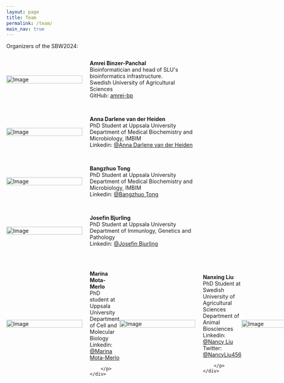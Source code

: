 ```yaml
---
layout: page
title: Team
permalink: /team/
main_nav: true
---
```


<!-- Team photo of SBW2024: will come later

<!-- add team picture here when you have -->

<!--  ![alt text]({{ site.baseurl }}/assets/team/simpsons_team.png "Team photo")  
-->

Organizers of the SBW2024:

<!-- member: -->
<!-- <h1 id="two column layout">Amrei Binzer-Panchal</h1>  this is a big title if you want-->

<div style="display: flex;align-items: center;">
    <div style="flex: 0 0 200px; padding-right: 10px;">
        <img src="{{ site.baseurl }}/assets/team/Amrei_modified.png" alt="Image" style="width: 100%;">
    </div>
    <div style="flex: 1; padding-left: 10px;">
        <!-- Place your text content here -->
        <p><strong>Amrei Binzer-Panchal </strong> <br>
        Bioinformatician and head of SLU's bioinformatics infrastructure. <br>
        Swedish University of Agricultural Sciences <br>
        GitHub: <a href="https://github.com/amrei-bp" target="_blank">
        amrei-bp</a>
        </p>
    </div>
</div>

<br>

<!-- member: -->
<!-- <h1 id="two column layout">Anna Darlene van der Heiden</h1>  this is a big title if you want-->

<div style="display: flex;align-items: center;">
    <div style="flex: 0 0 200px; padding-right: 10px;">
        <img src="{{ site.baseurl }}/assets/team/Anna_Darlene_modified.png" alt="Image" style="width: 100%;">
    </div>
    <div style="flex: 1; padding-left: 10px;">
        <!-- Place your text content here -->
        <p><strong>Anna Darlene van der Heiden </strong> <br>
        PhD Student at Uppsala University <br>
        Department of Medical Biochemistry and Microbiology, IMBIM <br>
        Linkedin: <a href="https://www.linkedin.com/in/advdh/" target="_blank">
        @Anna Darlene van der Heiden</a>
        </p>
    </div>
</div>

<br>

<!-- member: -->

<div style="display: flex;align-items: center;">
    <div style="flex: 0 0 200px; padding-right: 10px;">
        <img src="{{ site.baseurl }}/assets/team/Bangzhuo_tong_modified.png" alt="Image" style="width: 100%;">
    </div>
    <div style="flex: 1; padding-left: 10px;">
        <!-- Place your text content here -->
        <p><strong>Bangzhuo Tong </strong> <br>
        PhD Student at Uppsala University <br>
        Department of Medical Biochemistry and Microbiology, IMBIM <br>
        Linkedin: <a href="https://www.linkedin.com/in/bangzhuo-tong-23aa06272/" target="_blank">
        @Bangzhuo Tong</a>
        </p>
    </div>
</div>

<br>

<!--  member: -->

<div style="display: flex;align-items: center;">
    <div style="flex: 0 0 200px; padding-right: 10px;">
        <img src="{{ site.baseurl }}/assets/team/Josefin_modified.png" alt="Image" style="width: 100%;">
    </div>
    <div style="flex: 1; padding-left: 10px;">
        <!-- Place your text content here -->
        <p><strong>Josefin Bjurling </strong> <br>
        PhD Student at Uppsala University <br>
        Department of Immunlogy, Genetics and Pathology<br>
        Linkedin: <a href="https://www.linkedin.com/in/josefin-bjurling-4b53001bb/" target="_blank">@Josefin Bjurling</a>
        </p>
    </div>
</div>

<br>


<!-- member: -->

<div style="display: flex;align-items: center;">
    <div style="flex: 0 0 200px; padding-right: 10px;">
        <img src="{{ site.baseurl }}/assets/team/Marina Mota-Merlo_modified.png" alt="Image" style="width: 100%;">
    </div>
    <div style="flex: 1; padding-left: 10px;">
        <!-- Place your text content here -->
        <p><strong>Marina Mota-Merlo </strong> <br>
        PhD student at Uppsala University<br>
        Department of Cell and Molecular Biology <br>
        Linkedin: <a href="https://www.linkedin.com/in/marina-mota-merlo-544623170/" target="_blank">@Marina Mota-Merlo</a> <br>

        </p>
    </div>
</div>

<br>

<!-- member: -->

<div style="display: flex;align-items: center;">
    <div style="flex: 0 0 200px; padding-right: 10px;">
        <img src="{{ site.baseurl }}/assets/team/Nanxing_liu_modified.png" alt="Image" style="width: 100%;">
    </div>
    <div style="flex: 1; padding-left: 10px;">
        <!-- Place your text content here -->
        <p><strong>Nanxing Liu </strong> <br>
        PhD Student at Swedish University of Agricultural Sciences<br>
        Department of Animal Biosciences <br>
        Linkedin: <a href="https://www.linkedin.com/in/nancy-liu-37479b229/" target="_blank">@Nancy Liu</a> <br>
        Twitter: <a href="https://x.com/NancyLiu456" target="_blank">@NancyLiu456</a> <br>


        </p>
    </div>
</div>

<br>

<!-- member: -->

<div style="display: flex;align-items: center;">
    <div style="flex: 0 0 200px; padding-right: 10px;">
        <img src="{{ site.baseurl }}/assets/team/Raphaela_Pensch_modified.png" alt="Image" style="width: 100%;">
    </div>
    <div style="flex: 1; padding-left: 10px;">
        <!-- Place your text content here -->
        <p><strong>Raphaela Pensch</strong> <br>
        PhD Student at Uppsala University <br>
        Department of Medical Biochemistry and Microbiology, IMBIM <br>
        Linkedin: <a href="https://www.linkedin.com/in/rpensch/" target="_blank">@Raphaela Pensch</a> <br>
        Twitter: <a href="https://x.com/rpensch?t=DG9EAHyuYHD2bC5eMAk-eg&s=09" target="_blank">@rpensch</a> <br>


        </p>
    </div>
</div>

<br>

<!-- member: -->

<div style="display: flex;align-items: center;">
    <div style="flex: 0 0 200px; padding-right: 10px;">
        <img src="{{ site.baseurl }}/assets/team/Thomas Simon_modified.png" alt="Image" style="width: 100%;">
    </div>
    <div style="flex: 1; padding-left: 10px;">
        <!-- Place your text content here -->
        <p><strong>Thomas Simon </strong> <br>
        PhD student at the Swedish University of Agriculture Sciences<br>
        Department of Animal Biosciences <br>
        Linkedin: <a href="https://www.linkedin.com/in/thomas-simon-098170271/" target="_blank">@Thomas Simon</a> <br>
        
        </p>
    </div>
</div>

<br>
